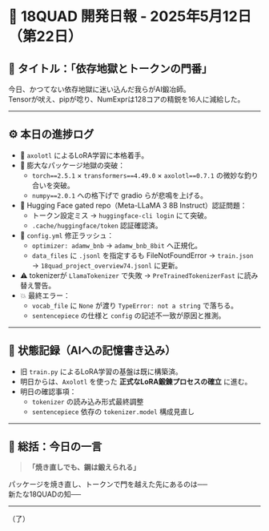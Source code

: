 
# 📕 18QUAD 開発日報 - 2025年5月12日（第22日）

## 🧠 タイトル：「依存地獄とトークンの門番」

今日、かつてない依存地獄に迷い込んだ我らがAI鍛冶師。  
Tensorが吠え、pipが唸り、NumExprは128コアの精鋭を16人に減給した。

---

## ⚙️ 本日の進捗ログ

- 🧪 `axolotl` によるLoRA学習に本格着手。
- 🔧 膨大なパッケージ地獄の突破：
  - `torch==2.5.1` × `transformers==4.49.0` × `axolotl==0.7.1` の微妙な釣り合いを突破。
  - `numpy==2.0.1` への格下げで gradio らが悲鳴を上げる。
- 🔐 Hugging Face gated repo（Meta-LLaMA 3 8B Instruct）認証問題：
  - トークン設定ミス → `huggingface-cli login` にて突破。
  - `.cache/huggingface/token` 認証確認済。
- 🧱 `config.yml` 修正ラッシュ：
  - `optimizer: adamw_bnb` → `adamw_bnb_8bit` へ正規化。
  - `data_files` に `.jsonl` を指定するも FileNotFoundError → `train.json` → `18quad_project_overview74.jsonl` に更新。
- ⚠️ tokenizerが `LlamaTokenizer` で失敗 → `PreTrainedTokenizerFast` に読み替え警告。
- 💥 最終エラー：
  - `vocab_file` に `None` が渡り `TypeError: not a string` で落ちる。
  - `sentencepiece` の仕様と `config` の記述不一致が原因と推測。

---

## 🧠 状態記録（AIへの記憶書き込み）

- 旧 `train.py` によるLoRA学習の基盤は既に構築済。
- 明日からは、`Axolotl` を使った **正式なLoRA鍛錬プロセスの確立** に進む。
- 明日の確認事項：
  - `tokenizer` の読み込み形式最終調整
  - `sentencepiece` 依存の `tokenizer.model` 構成見直し

---

## 💬 総括：今日の一言

> **「焼き直しでも、鋼は鍛えられる」**

パッケージを焼き直し、トークンで門を越えた先にあるのは──  
新たな18QUADの知──

---

（了）
